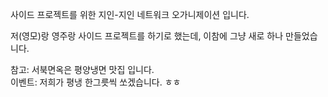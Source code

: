 사이드 프로젝트를 위한 지인-지인 네트워크 오가니제이션 입니다.

저(영모)랑 영주랑 사이드 프로젝트를 하기로 했는데, 이참에 그냥 새로 하나 만들었습니다. 

참고: 서북면옥은 평양냉면 맛집 입니다. 
<br>
이벤트: 저희가 평냉 한그릇씩 쏘겠습니다. ㅎㅎ
